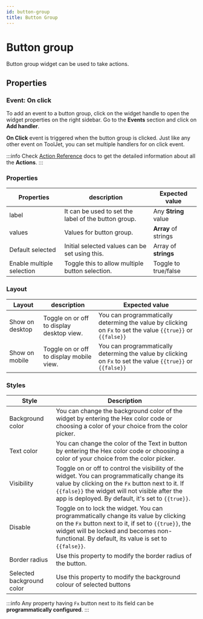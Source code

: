 ```yaml
---
id: button-group
title: Button Group
---
```

# Button group

Button group widget can be used to take actions.


## Properties
### Event: On click

<div style={{textAlign: 'center'}}>


</div>

To add an event to a button group, click on the widget handle to open the widget properties on the right sidebar. Go to the **Events** section and click on **Add handler**.

**On Click** event is triggered when the button group is clicked. Just like any other event on ToolJet, you can set multiple handlers for on click event.

:::info
Check [Action Reference](/docs/actions/show-alert) docs to get the detailed information about all the **Actions**.
:::

### Properties

<div style={{textAlign: 'center'}}>

</div>

| Properties  | description | Expected value |
| ----------- | ----------- | -------------- |
| label | It can be used to set the label of the button group. | Any **String** value |
| values |Values for button group. | **Array** of strings  |
| Default  selected | Initial selected values can be set using this. | Array of **strings**  |
| Enable multiple selection | Toggle this to allow multiple button selection. | Toggle to true/false |

### Layout

| Layout  | description | Expected value |
| ----------- | ----------- | ------------ |
| Show on desktop | Toggle on or off to display desktop view. | You can programmatically determing the value by clicking on `Fx` to set the value `{{true}}` or `{{false}}` |
| Show on mobile | Toggle on or off to display mobile view. | You can programmatically determing the value by clicking on `Fx` to set the value `{{true}}` or `{{false}}` |

### Styles

<div style={{textAlign: 'center'}}>

</div>

| Style      | Description |
| ----------- | ----------- | 
| Background color |  You can change the background color of the widget by entering the Hex color code or choosing a color of your choice from the color picker. |
| Text color |  You can change the color of the Text in button by entering the Hex color code or choosing a color of your choice from the color picker. |
| Visibility | Toggle on or off to control the visibility of the widget. You can programmatically change its value by clicking on the `Fx` button next to it. If `{{false}}` the widget will not visible after the app is deployed. By default, it's set to `{{true}}`. |
| Disable | Toggle on to lock the widget. You can programmatically change its value by clicking on the `Fx` button next to it, if set to `{{true}}`, the widget will be locked and becomes non-functional. By default, its value is set to `{{false}}`. |
| Border radius | Use this property to modify the border radius of the button. |
| Selected background color | Use this property to modify the background colour of selected buttons |

:::info
Any property having `Fx` button next to its field can be **programmatically configured**.
:::
